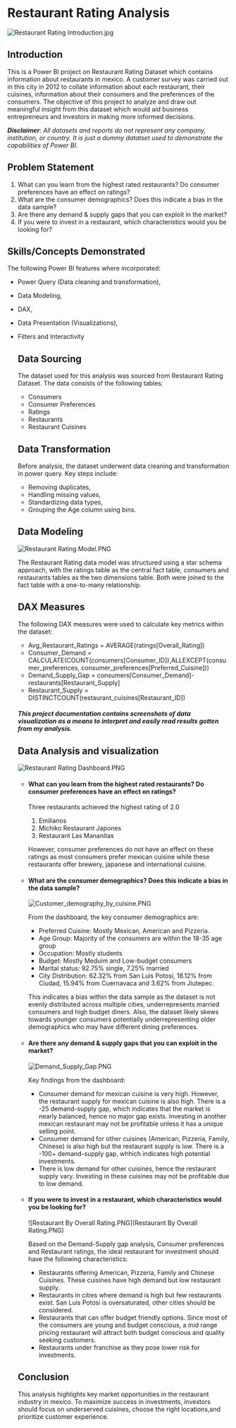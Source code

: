 # Restaurant Rating Analysis

![Restaurant Rating Introduction.jpg]()

## Introduction
This is a Power BI project on Restaurant Rating Dataset which contains information about restaurants in mexico. A customer survey was carried out in this city in 2012 to collate information about each restaurant, their cuisines, information about their consumers and the preferences of the consumers. The objective of this project to analyze and draw out meaningful insight from this dataset which would aid business entrepreneurs and investors in making more informed decisions. 

**_Disclaimer_**: _All datasets and reports do not represent any company, institution, or country. It is just a dummy datatset used to demonstrate the capabilities of Power BI._

## Problem Statement

1. What can you learn from the highest rated restaurants? Do consumer preferences have an effect on 
ratings?
2. What are the consumer demographics? Does this indicate a bias in the data sample?
3. Are there any demand & supply gaps that you can exploit in the market?
4. If you were to invest in a restaurant, which characteristics would you be looking for? 

 ## Skills/Concepts Demonstrated 
 
The following Power BI features where incorporated:
- Power Query (Data cleaning and transformation),
- Data Modeling,
- DAX,
- Data Presentation (Visualizations),
- Filters and Interactivity

  ## Data Sourcing

  The dataset used for this analysis was sourced from Restaurant Rating Dataset. The data consists of the following tables:
  - Consumers
  - Consumer Preferences
  - Ratings
  - Restaurants
  - Restaurant Cuisines

  ## Data Transformation
  Before analysis, the dataset underwent data cleaning and transformation in power query.
  Key steps include:
  - Removing duplicates,
  - Handling missing values,
  - Standardizing data types,
  - Grouping the Age column using bins.
 
  ## Data Modeling

  ![Restaurant Rating Model.PNG]()
  
  The Restaurant Rating data model was structured using a star schema approach, with the ratings table as the central fact table, consumers and restaurants tables as the two dimensions table. Both were joined to the fact table with a one-to-many relationship.

  ## DAX Measures

  The following DAX measures were used to calculate key metrics within the dataset:
  - Avg_Restaurant_Ratings = AVERAGE(ratings[Overall_Rating])
  - Consumer_Demand = CALCULATE(COUNT(consumers[Consumer_ID]),ALLEXCEPT(consumer_preferences, consumer_preferences[Preferred_Cuisine]))
  - Demand_Supply_Gap = consumers[Consumer_Demand]-restaurants[Restaurant_Supply]
  - Restaurant_Supply = DISTINCTCOUNT(restaurant_cuisines[Restaurant_ID])

  ##### This project documentation contains screenshots of data visualization as a means to interpret and easily read results gotten from my analysis.

  ## Data Analysis and visualization

  ![Restaurant Rating Dashboard.PNG]()

  - #### What can you learn from the highest rated restaurants? Do consumer preferences have an effect on ratings?
    Three restaurants achieved the highest rating of 2.0
    1. Emilianos
    2. Michiko Restaurant Japones
    3. Restaurant Las Mananitas
    
    However, consumer preferences do not have an effect on these ratings as most consumers prefer mexican cuisine while these restaurants offer brewery, japanese and international cuisine.

  - #### What are the consumer demographics? Does this indicate a bias in the data sample?
    
    ![Customer_demography_by_cuisine.PNG](Customer_demography_by_cuisine.PNG)
    
    From the dashboard, the key consumer demographics are:
    - Preferred Cuisine: Mostly Mexican, American and Pizzeria.
    - Age Group: Majority of the consumers are within the 18-35 age group
    - Occupation: Mostly students
    - Budget: Mostly Meduim and Low-budget consumers
    - Marital status: 92.75% single, 7.25% married
    - City Distribution: 62.32% from San Luis Potosi, 18.12% from Ciudad, 15.94% from Cuernavaca and 3.62% from Jiutepec.
    
    This indicates a bias within the data sample as the dataset is not evenly distributed across multiple cities, underrepresents married consumers and high budget diners. Also, the dataset likely skews towards younger consumers potentially underrepresenting older demographics who may have different dining preferences.

  - #### Are there any demand & supply gaps that you can exploit in the market?

    ![Demand_Supply_Gap.PNG](Demand_Supply_Gap.PNG)

    Key findings from the dashboard:
    - Consumer demand for mexican cuisine is very high. However, the restaurant supply for mexican cuisine is also high. There is a -25 demand-supply gap, which indicates that the market is nearly balanced, hence no major gap exists. Investing in another mexican restaurant may not be profitable unless it has a unique selling point.
    - Consumer demand for other cuisines (American, Pizzeria, Family, Chinese) is also high but the restaurant supply is low. There is a -100+ demand-supply gap, whhich indicates  high potential investments.
    - There is low demand for other cuisines, hence the restaurant supply vary. Investing in these cuisines may not be profitable due to low demand.

  - #### If you were to invest in a restaurant, which characteristics would you be looking for?
    
    ![Restaurant By Overall Rating.PNG](Restaurant By Overall Rating.PNG)

    Based on the Demand-Supply gap analysis, Consumer preferences and Restaurant ratings, the ideal restaurant for investment should have the following characteristics:
    - Restaurants offering American, Pizzeria, Family and Chinese Cuisines. These cuisines have high demand but low restaurant supply.
    - Restaurants in cities where demand is high but few restaurants exist. San Luis Potosi is oversaturated, other cities should be considered.
    - Restaurants that can offer budget friendly options. Since most of the consumers are young and budget conscious, a mid range pricing restaurant will attract both budget conscious and quality seeking customers.
    - Restaurants under franchise as they pose lower risk for investments.
   
  ## Conclusion
  This analysis highlights key market opportunities in the restaurant industry in mexico. To maximize success in investments, investors should focus on underserved cuisines, choose the right locations,and prioritize customer experience.
